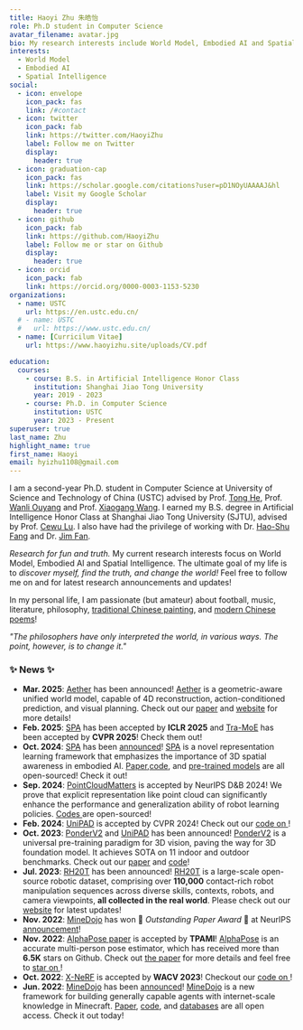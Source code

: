 ```yaml
---
title: Haoyi Zhu 朱皓怡
role: Ph.D student in Computer Science
avatar_filename: avatar.jpg
bio: My research interests include World Model, Embodied AI and Spatial Intelligence.
interests:
  - World Model
  - Embodied AI
  - Spatial Intelligence
social:
  - icon: envelope
    icon_pack: fas
    link: /#contact
  - icon: twitter
    icon_pack: fab
    link: https://twitter.com/HaoyiZhu
    label: Follow me on Twitter
    display:
      header: true
  - icon: graduation-cap
    icon_pack: fas
    link: https://scholar.google.com/citations?user=pD1NOyUAAAAJ&hl
    label: Visit my Google Scholar
    display:
      header: true
  - icon: github
    icon_pack: fab
    link: https://github.com/HaoyiZhu
    label: Follow me or star on Github
    display:
      header: true
  - icon: orcid
    icon_pack: fab
    link: https://orcid.org/0000-0003-1153-5230
organizations:
  - name: USTC
    url: https://en.ustc.edu.cn/
  # - name: USTC
  #   url: https://www.ustc.edu.cn/
  - name: [Curricilum Vitae]
    url: https://www.haoyizhu.site/uploads/CV.pdf

education:
  courses:
    - course: B.S. in Artificial Intelligence Honor Class
      institution: Shanghai Jiao Tong University
      year: 2019 - 2023
    - course: Ph.D. in Computer Science
      institution: USTC
      year: 2023 - Present
superuser: true
last_name: Zhu
highlight_name: true
first_name: Haoyi
email: hyizhu1108@gmail.com
---
```

I am a second-year Ph.D. student in Computer Science at University of Science and Technology of China (USTC) advised by Prof. [Tong He](https://tonghe90.github.io/), Prof. [Wanli Ouyang](https://wlouyang.github.io/) and Prof. [Xiaogang Wang](http://www.ee.cuhk.edu.hk/~xgwang/). I earned my B.S. degree in Artificial Intelligence Honor Class at Shanghai Jiao Tong University (SJTU), advised by Prof. [Cewu Lu](https://mvig.sjtu.edu.cn/). I also have had the privilege of working with Dr. [Hao-Shu Fang](https://fang-haoshu.github.io/) and Dr. [Jim Fan](https://jimfan.me/). 

*Research for fun and truth.* My current research interests focus on World Model, Embodied AI and Spatial Intelligence. The ultimate goal of my life is to *discover myself, find the truth, and change the world!* Feel free to follow me on [<i class="fa-brands fa-twitter"></i>](https://twitter.com/HaoyiZhu) and [<i class="fa-brands fa-github"></i>](https://github.com/HaoyiZhu) for latest research announcements and updates!

In my personal life, I am passionate (but amateur) about football, music, literature, philosophy, [traditional Chinese painting](#gallery), and [modern Chinese poems](#poems)!

*"The philosophers have only interpreted the world, in various ways. The point, however, is to change it."*

### ✨ **News** ✨

- **Mar. 2025**: [Aether](https://aether-world.github.io/) has been announced! [Aether](https://aether-world.github.io/) is a geometric-aware unified world model, capable of 4D reconstruction, action-conditioned prediction, and visual planning. Check out our [paper](https://arxiv.org/abs/2503.18945) and [website](https://aether-world.github.io/) for more details!
- **Feb. 2025**: [SPA](https://haoyizhu.github.io/spa/) has been accepted by **ICLR 2025** and [Tra-MoE](https://arxiv.org/abs/2411.14519) has been accepted by **CVPR 2025**! Check them out!
- **Oct. 2024**: [SPA](https://haoyizhu.github.io/spa/) has been [announced](https://x.com/HaoyiZhu/status/1844675411760013471)! [SPA](https://haoyizhu.github.io/spa/) is a novel representation learning framework that emphasizes the importance of 3D spatial awareness in embodied AI. [Paper](https://arxiv.org/abs/2410.08208),[code](https://github.com/HaoyiZhu/SPA), and [pre-trained models](https://huggingface.co/HaoyiZhu/SPA) are all open-sourced! Check it out!
- **Sep. 2024**: [PointCloudMatters](https://arxiv.org/abs/2402.02500) is accepted by NeurIPS D&B 2024! We prove that explicit representation like point cloud can significantly enhance the performance and generalization ability of robot learning policies. [Codes <i class="fa-brands fa-github"></i>](https://github.com/HaoyiZhu/PointCloudMatters) are open-sourced!
- **Feb. 2024**: [UniPAD](https://arxiv.org/abs/2310.08370) is accepted by CVPR 2024! Check out our [code on  <i class="fa-brands fa-github"></i>](https://github.com/Nightmare-n/UniPAD)!
- **Oct. 2023**: [PonderV2](https://arxiv.org/abs/2310.08586) and [UniPAD](https://arxiv.org/abs/2310.08370) has been announced! [PonderV2](https://arxiv.org/abs/2310.08586) is a universal pre-training paradigm for 3D vision, paving the way for 3D foundation model. It achieves SOTA on 11 indoor and outdoor benchmarks. Check out our [paper](https://arxiv.org/abs/2310.08586) and [code](https://github.com/OpenGVLab/PonderV2)!
- **Jul. 2023**: [RH20T](https://rh20t.github.io/) has been announced! [RH20T](https://rh20t.github.io/) is a large-scale open-source robotic dataset, comprising over **110,000** contact-rich robot manipulation sequences across diverse skills, contexts, robots, and camera viewpoints, **all collected in the real world**. Please check out our [website](https://rh20t.github.io/) for latest updates!
- **Nov. 2022**: [MineDojo](https://minedojo.org/) has won 🎉 *Outstanding Paper Award* 🎉 at NeurIPS [announcement](https://neurips.cc/virtual/2022/awards_detail)!
- **Nov. 2022**: [AlphaPose paper](http://arxiv.org/abs/2211.03375) is accepted by **TPAMI**! [AlphaPose](https://github.com/MVIG-SJTU/AlphaPose) is an accurate multi-person pose estimator, which has received more than **6.5K** stars on Github. Check out [the paper](https://arxiv.org/pdf/2211.03375.pdf) for more details and feel free to [star on  <i class="fa-brands fa-github"></i>](https://github.com/MVIG-SJTU/AlphaPose)!
- **Oct. 2022**: [X-NeRF](https://arxiv.org/abs/2210.05135) is accepted by **WACV 2023**! Checkout our [code on  <i class="fa-brands fa-github"></i>](https://github.com/HaoyiZhu/XNeRF)!
- **Jun. 2022**: [MineDojo](https://minedojo.org/) has been [announced](https://twitter.com/DrJimFan/status/1540381991052247041)! [MineDojo](https://minedojo.org/) is a new framework for building generally capable agents with internet-scale knowledge in Minecraft. [Paper](https://arxiv.org/abs/2206.08853), [code](https://github.com/MineDojo/MineDojo), and [databases](https://minedojo.org/knowledge_base.html) are all open access. Check it out today!
